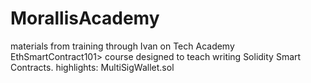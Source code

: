 # MorallisAcademy
materials from training through Ivan on Tech Academy
EthSmartContract101>
course designed to teach writing Solidity Smart Contracts. highlights: MultiSigWallet.sol
